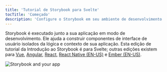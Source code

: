 ```yaml
---
title: 'Tutorial de Storybook para Svelte'
tocTitle: 'Começado'
description: 'Configure o Storybook em seu ambiente de desenvolvimento'
---
```


Storybook é executado junto a sua aplicação em modo de desenvolvimento. Ele ajuda a construir componentes de interface de usuário isolados da lógica e contexto de sua aplicação. Esta edição de tutorial da Introdução ao Storybook é para Svelte; outras edições existem para [Vue](/intro-to-storybook/vue/pt/get-started), [Angular](/intro-to-storybook/angular/pt/get-started), [React](/intro-to-storybook/react/pt/get-started), [React Native (EN-US)](/intro-to-storybook/react-native/en/get-started) e [Ember (EN-US)](/intro-to-storybook/ember/en/get-started).

![Storybook and your app](/intro-to-storybook/storybook-relationship.jpg)
